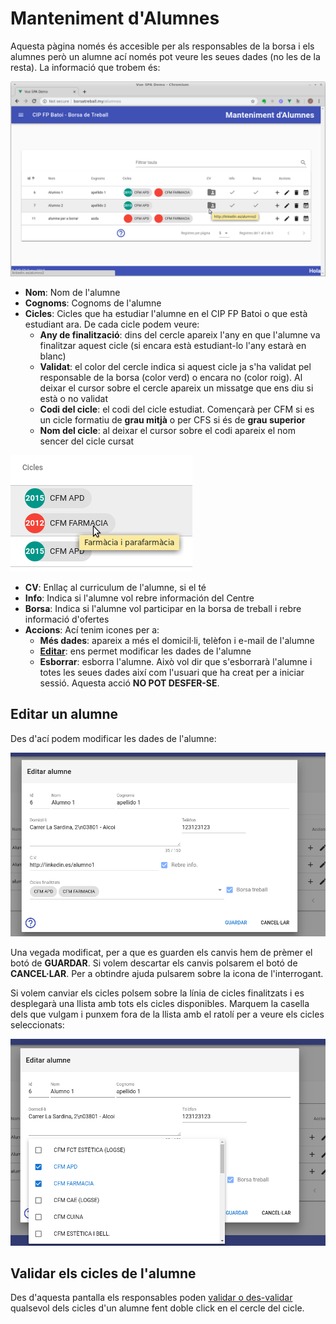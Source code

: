 # Manteniment d'Alumnes
Aquesta pàgina només és accesible per als responsables de la borsa i els alumnes però un alumne ací només pot veure les seues dades (no les de la resta). La informació que trobem és:

![Alumnes](../img/alumnos.png)

- **Nom**: Nom de l'alumne
- **Cognoms**: Cognoms de l'alumne
- **Cicles**: Cicles que ha estudiar l'alumne en el CIP FP Batoi o que està estudiant ara. De cada cicle podem veure:
    - **Any de finalització**: dins del cercle apareix l'any en que l'alumne va finalitzar aquest cicle (si encara està estudiant-lo l'any estarà en blanc)
    - **Validat**: el color del cercle indica si aquest cicle ja s'ha validat pel responsable de la borsa (color verd) o encara no (color roig). Al deixar el cursor sobre el cercle apareix un missatge que ens diu si està o no validat
    - **Codi del cicle**: el codi del cicle estudiat. Començarà per CFM si es un cicle formatiu de **grau mitjà** o per CFS si és de **grau superior**
    - **Nom del cicle**: al deixar el cursor sobre el codi apareix el nom sencer del cicle cursat

![cicle](../img/ciclo.png)

- **CV**: Enllaç al curriculum de l'alumne, si el té
- **Info**: Indica si l'alumne vol rebre información del Centre
- **Borsa**: Indica si l'alumne vol participar en la borsa de treball i rebre informació d'ofertes
- **Accions**: Ací tenim icones per a:
    - **Més dades**: apareix a més el domicil·li, telèfon i e-mail de l'alumne
    - **[Editar](#editar-un-alumne)**: ens permet modificar les dades de l'alumne
    - **Esborrar**: esborra l'alumne. Això vol dir que s'esborrarà l'alumne i totes les seues dades així com l'usuari que ha creat per a iniciar sessió. Aquesta acció **NO POT DESFER-SE**.

## Editar un alumne
Des d'ací podem modificar les dades de l'alumne:

![Editar alumne](../img/alumnos-edit.png)

Una vegada modificat, per a que es guarden els canvis hem de prèmer el botó de **GUARDAR**. Si volem descartar els canvis polsarem el botó de **CANCEL·LAR**. Per a obtindre ajuda pulsarem sobre la icona de l'interrogant.

Si volem canviar els cicles polsem sobre la línia de cicles finalitzats i es desplegarà una llista amb tots els cicles disponibles. Marquem la casella dels que vulgam i punxem fora de la llista amb el ratolí per a veure els cicles seleccionats:

![Editar cicles](../img/alumnos-edit-ciclos.png)

## Validar els cicles de l'alumne
Des d'aquesta pantalla els responsables poden [validar o des-validar](../tutorials/responsable.md#validar-cicles-dun-alumne) qualsevol dels cicles d'un alumne fent doble click en el cercle del cicle.

